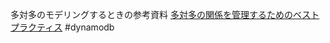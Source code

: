 多対多のモデリングするときの参考資料
[多対多の関係を管理するためのベストプラクティス](https://docs.aws.amazon.com/ja_jp/amazondynamodb/latest/developerguide/bp-adjacency-graphs.html)
#dynamodb 